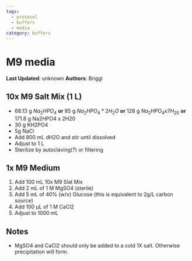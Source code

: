 ```yaml
---
tags:
  - protocol
  - buffers
  - media
category: buffers
---
```

# M9 media 

**Last Updated**: unknown
**Authors**: Briggi

## 10x M9 Salt Mix (1 L)
- 68.13 g ${Na_2HPO_4}$ **or**
	85 g ${Na_2HPO_4 * 2 H_2O}$ **or**
	128 g ${Na_2HPO_4 x 7H_20}$ **or**
	171.8 g Na2HPO4 x 2H20 
- 30 g KH2PO4
- 5g NaCl
- Add 800 mL dH2O and stir until dissolved
- Adjust to 1 L 
- Sterilize by autoclaving(?) or filtering

## 1x M9 Medium
1. Add 100 mL 10x M9 Slat Mix
2. Add 2 mL of 1 M MgSO4 (sterile)
3. Add 5 mL of 40% (w/v) Glucose (this is equivalent to 2g/L carbon source)
4. Add 100 µL of 1 M CaCl2
5. Adjust to 1000 mL

## Notes
- MgSO4 and CaCl2 should only be added to a cold 1X salt. Otherwise precipitation will form.
